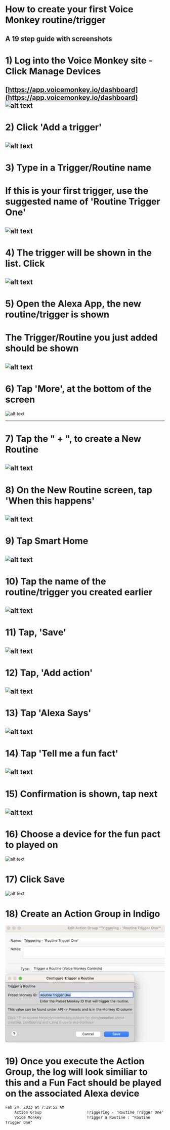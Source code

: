 # How to create your first Voice Monkey routine/trigger

## A 19 step guide with screenshots

# 1) Log into the Voice Monkey site - Click Manage Devices

[https://app.voicemonkey.io/dashboard](https://app.voicemonkey.io/dashboard)
![alt text](https://github.com/anyone2/another-test/blob/main/screenshots/Create%20a%20Device/01-Voice%20Monkey%20Website.jpeg)
---

# 2) Click 'Add a trigger'

![alt text](https://github.com/anyone2/another-test/blob/main/screenshots/Create%20a%20Trigger/01-VM%20Routine%20Triggers.jpg)
---

# 3) Type in a Trigger/Routine name
# If this is your first trigger, use the suggested name of 'Routine Trigger One'
![alt text](https://github.com/anyone2/another-test/blob/main/screenshots/Create%20a%20Trigger/02-VM%20Add%20a%20Trigger.jpg)
---

# 4) The trigger will be shown in the list. Click 
![alt text](https://github.com/anyone2/another-test/blob/main/screenshots/Create%20a%20Trigger/03-VM%20Trigger%20Added.jpg)
---


# 5) Open the Alexa App, the new routine/trigger is shown 
# The Trigger/Routine you just added should be shown

![alt text](https://github.com/anyone2/another-test/blob/main/screenshots/Create%20a%20Trigger/04-Alexa%20app%20-%20Routine%20Trigger%20One%20connected.jpeg)
---

# 6) Tap 'More', at the bottom of the screen

![alt text](https://github.com/anyone2/another-test/blob/main/screenshots/Create%20a%20Device/06-Alexa%20app%20-%20select%20'More'.jpeg)

<!-- ![alt text](https://github.com/anyone2/another-test/blob/main/screenshots/Create%20a%20Trigger/06-Alexa%20app%20-%20select%20'Routines'.jpeg) -->
---

# 7) Tap the " + ", to create a New Routine

![alt text](https://github.com/anyone2/another-test/blob/main/screenshots/Create%20a%20Trigger/07-Alexa%20app%20-%20click%20plus%20'%2B'%20sign.jpeg)
---

# 8) On the New Routine screen, tap 'When this happens'

![alt text](https://github.com/anyone2/another-test/blob/main/screenshots/Create%20a%20Trigger/08-Alexa%20app%20-%20New%20Routine%20-%20Blank.jpeg)
---

# 9) Tap Smart Home

![alt text](https://github.com/anyone2/another-test/blob/main/screenshots/Create%20a%20Device/09-Alexa%20app%20-%20now%20click%20-%20Smart%20Home.jpeg)
---

# 10) Tap the name of the routine/trigger you created earlier

![alt text](https://github.com/anyone2/another-test/blob/main/screenshots/Create%20a%20Trigger/10-Alexa%20app%20-%20select%20the%20routine%20you%20create%20on%20the%20voicemonkey%20site.jpeg)
---

# 11) Tap, 'Save'

![alt text](https://github.com/anyone2/another-test/blob/main/screenshots/Create%20a%20Trigger/11-Alexa%20app%20-%20Click%20Save.jpeg)
---


# 12) Tap, 'Add action'

![alt text](https://github.com/anyone2/another-test/blob/main/screenshots/Create%20a%20Trigger/12-Alexa%20app%20-%20Add%20action.jpeg)
---

# 13) Tap 'Alexa Says'

![alt text](https://github.com/anyone2/another-test/blob/main/screenshots/Create%20a%20Trigger/13-Alexa%20app%20-%20Alexa%20Says.jpeg)
---


# 14) Tap 'Tell me a fun fact'

![alt text](https://github.com/anyone2/another-test/blob/main/screenshots/Create%20a%20Trigger/14-Alexa%20app%20-%20Fun%20Fact.jpeg)
---


# 15) Confirmation is shown, tap next

![alt text](https://github.com/anyone2/another-test/blob/main/screenshots/Create%20a%20Trigger/15-Alexa%20app%20-%20Fun%20Fact%20-%20confirmation.jpeg)
---

# 16) Choose a device for the fun pact to played on


![alt text](https://github.com/anyone2/another-test/blob/main/screenshots/Create%20a%20Trigger/16-Alexa%20app%20-%20Choose%20Device.jpeg)


# 17) Click Save

![alt text](https://github.com/anyone2/another-test/blob/main/screenshots/Create%20a%20Trigger/17-Alexa%20app%20-%20Tap%20Save.jpeg)

# 18) Create an Action Group in Indigo

![alt text](https://github.com/anyone2/IndigoPlugin-Voice-Monkey/blob/main/Screenshots/Create%20a%20Trigger/18-Indigo%20-%20Action%20Group%20Creation.jpg)


# 19) Once you execute the Action Group, the log will look similiar to this and a Fun Fact should be played on the associated Alexa device

	Feb 24, 2023 at 7:29:52 AM
		Action Group                    Triggering - 'Routine Trigger One'
		Voice Monkey                    Trigger a Routine : "Routine Trigger One"
